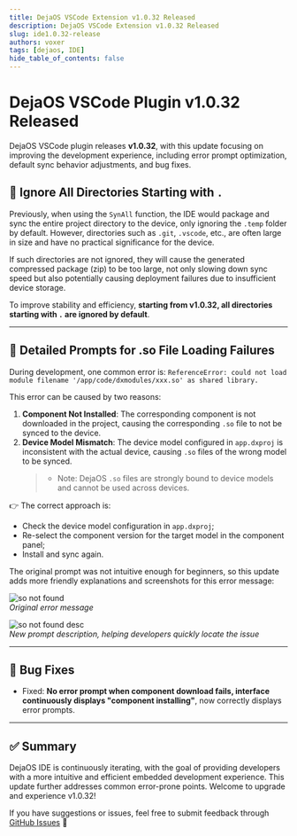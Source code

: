 ```yaml
---
title: DejaOS VSCode Extension v1.0.32 Released
description: DejaOS VSCode Extension v1.0.32 Released
slug: ide1.0.32-release
authors: voxer
tags: [dejaos, IDE]
hide_table_of_contents: false
---
```


# DejaOS VSCode Plugin v1.0.32 Released

DejaOS VSCode plugin releases **v1.0.32**, with this update focusing on improving the development experience, including error prompt optimization, default sync behavior adjustments, and bug fixes.

<!--truncate-->

## 📁 Ignore All Directories Starting with `.`

Previously, when using the `SynAll` function, the IDE would package and sync the entire project directory to the device, only ignoring the `.temp` folder by default. However, directories such as `.git`, `.vscode`, etc., are often large in size and have no practical significance for the device.

If such directories are not ignored, they will cause the generated compressed package (zip) to be too large, not only slowing down sync speed but also potentially causing deployment failures due to insufficient device storage.

To improve stability and efficiency, **starting from v1.0.32, all directories starting with `.` are ignored by default**.

---

## 🧩 Detailed Prompts for .so File Loading Failures

During development, one common error is: `ReferenceError: could not load module filename '/app/code/dxmodules/xxx.so' as shared library.`

This error can be caused by two reasons:

1. **Component Not Installed**: The corresponding component is not downloaded in the project, causing the corresponding `.so` file to not be synced to the device.
2. **Device Model Mismatch**: The device model configured in `app.dxproj` is inconsistent with the actual device, causing `.so` files of the wrong model to be synced.
   > - Note: DejaOS `.so` files are strongly bound to device models and cannot be used across devices.

👉 The correct approach is:

- Check the device model configuration in `app.dxproj`;
- Re-select the component version for the target model in the component panel;
- Install and sync again.

The original prompt was not intuitive enough for beginners, so this update adds more friendly explanations and screenshots for this error message:

![so not found](/img/blog/sonotfound.png)  
_Original error message_

![so not found desc](/img/blog/sonotfounddesc.png)  
_New prompt description, helping developers quickly locate the issue_

---

## 🐞 Bug Fixes

- Fixed: **No error prompt when component download fails, interface continuously displays "component installing"**, now correctly displays error prompts.

---

## ✅ Summary

DejaOS IDE is continuously iterating, with the goal of providing developers with a more intuitive and efficient embedded development experience. This update further addresses common error-prone points. Welcome to upgrade and experience v1.0.32!

If you have suggestions or issues, feel free to submit feedback through [GitHub Issues](https://github.com/DejaOS/DejaOS/issues) 🙌
